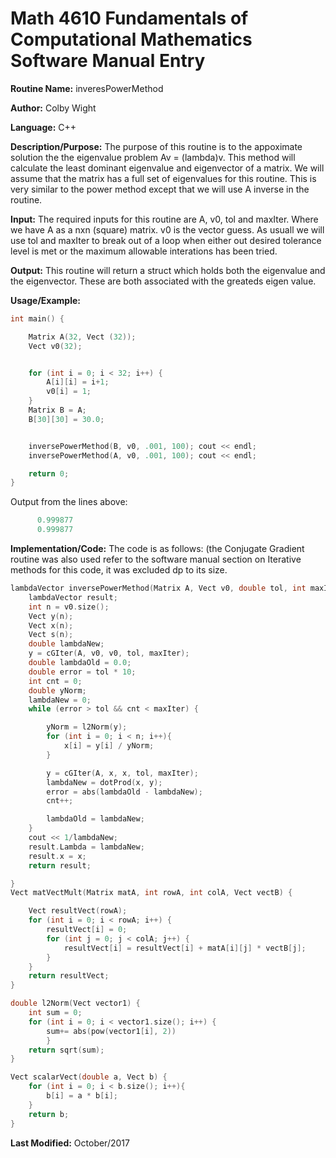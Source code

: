 # Math 4610 Fundamentals of Computational Mathematics Software Manual Entry

**Routine Name:**  inveresPowerMethod

**Author:** Colby Wight

**Language:** C++

**Description/Purpose:**  The purpose of this routine is to the appoximate solution the the eigenvalue problem Av = (lambda)v. This method will calculate the least dominant eigenvalue and eigenvector of a matrix. We will assume that the matrix has a full set of eigenvalues for this routine. This is very similar to the power method except that we will use A inverse in the routine.

**Input:** The required inputs for this routine are A, v0, tol and maxIter. Where we have A as a nxn (square) matrix. v0 is the vector guess. As usuall we will use tol and maxIter to break out of a loop when either out desired tolerance level is met or the maximum allowable interations has been tried.

**Output:** This routine will return a struct which holds both the eigenvalue and the eigenvector.  These are both associated with the greateds eigen value.  

**Usage/Example:** 


```C++
int main() {

    Matrix A(32, Vect (32));
    Vect v0(32);


    for (int i = 0; i < 32; i++) {
        A[i][i] = i+1;
        v0[i] = 1;
    }
    Matrix B = A;
    B[30][30] = 30.0;


    inversePowerMethod(B, v0, .001, 100); cout << endl;
    inversePowerMethod(A, v0, .001, 100); cout << endl;

    return 0;
}
```

Output from the lines above:

```C++
      0.999877
      0.999877
```

**Implementation/Code:** The code is as follows: (the Conjugate Gradient routine was also used refer to the software manual section on Iterative methods for this code, it was excluded dp to its size.
```C++
lambdaVector inversePowerMethod(Matrix A, Vect v0, double tol, int maxIter){
    lambdaVector result;
    int n = v0.size();
    Vect y(n);
    Vect x(n);
    Vect s(n);
    double lambdaNew;
    y = cGIter(A, v0, v0, tol, maxIter);
    double lambdaOld = 0.0;
    double error = tol * 10;
    int cnt = 0;
    double yNorm;
    lambdaNew = 0;
    while (error > tol && cnt < maxIter) {

        yNorm = l2Norm(y);
        for (int i = 0; i < n; i++){
            x[i] = y[i] / yNorm;
        }

        y = cGIter(A, x, x, tol, maxIter);
        lambdaNew = dotProd(x, y);
        error = abs(lambdaOld - lambdaNew);
        cnt++;

        lambdaOld = lambdaNew;
    }
    cout << 1/lambdaNew;
    result.Lambda = lambdaNew;
    result.x = x;
    return result;

}
Vect matVectMult(Matrix matA, int rowA, int colA, Vect vectB) {

    Vect resultVect(rowA);
    for (int i = 0; i < rowA; i++) {
        resultVect[i] = 0;
        for (int j = 0; j < colA; j++) {
            resultVect[i] = resultVect[i] + matA[i][j] * vectB[j];
        }
    }
    return resultVect;
}

double l2Norm(Vect vector1) {
    int sum = 0;
    for (int i = 0; i < vector1.size(); i++) {
        sum+= abs(pow(vector1[i], 2))
        }
    return sqrt(sum);
}

Vect scalarVect(double a, Vect b) {
    for (int i = 0; i < b.size(); i++){
        b[i] = a * b[i];
    }
    return b;
}
```
**Last Modified:** October/2017
